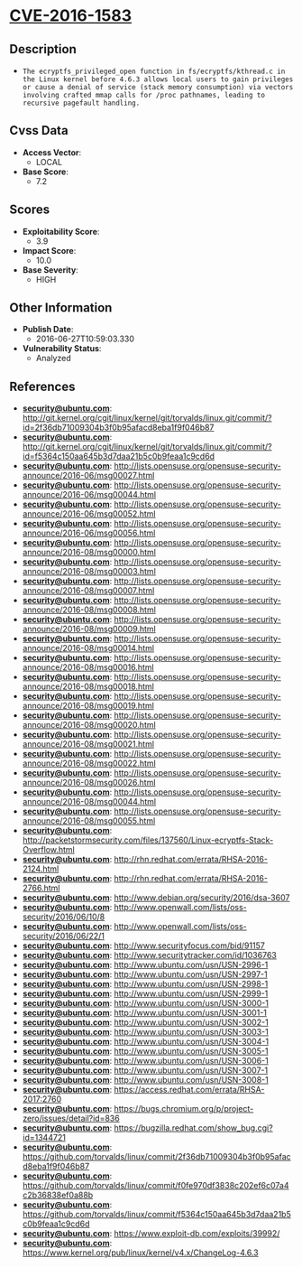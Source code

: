 
# [CVE-2016-1583](http://git.kernel.org/cgit/linux/kernel/git/torvalds/linux.git/commit/?id=2f36db71009304b3f0b95afacd8eba1f9f046b87)

## Description

- `The ecryptfs_privileged_open function in fs/ecryptfs/kthread.c in the Linux kernel before 4.6.3 allows local users to gain privileges or cause a denial of service (stack memory consumption) via vectors involving crafted mmap calls for /proc pathnames, leading to recursive pagefault handling.`

## Cvss Data

- **Access Vector**:
  - LOCAL
- **Base Score**:
  - 7.2

## Scores

- **Exploitability Score**:
  - 3.9
- **Impact Score**:
  - 10.0
- **Base Severity**:
  - HIGH

## Other Information

- **Publish Date**:
  - 2016-06-27T10:59:03.330
- **Vulnerability Status**:
  - Analyzed

## References

- **security@ubuntu.com**: http://git.kernel.org/cgit/linux/kernel/git/torvalds/linux.git/commit/?id=2f36db71009304b3f0b95afacd8eba1f9f046b87
- **security@ubuntu.com**: http://git.kernel.org/cgit/linux/kernel/git/torvalds/linux.git/commit/?id=f5364c150aa645b3d7daa21b5c0b9feaa1c9cd6d
- **security@ubuntu.com**: http://lists.opensuse.org/opensuse-security-announce/2016-06/msg00027.html
- **security@ubuntu.com**: http://lists.opensuse.org/opensuse-security-announce/2016-06/msg00044.html
- **security@ubuntu.com**: http://lists.opensuse.org/opensuse-security-announce/2016-06/msg00052.html
- **security@ubuntu.com**: http://lists.opensuse.org/opensuse-security-announce/2016-06/msg00056.html
- **security@ubuntu.com**: http://lists.opensuse.org/opensuse-security-announce/2016-08/msg00000.html
- **security@ubuntu.com**: http://lists.opensuse.org/opensuse-security-announce/2016-08/msg00003.html
- **security@ubuntu.com**: http://lists.opensuse.org/opensuse-security-announce/2016-08/msg00007.html
- **security@ubuntu.com**: http://lists.opensuse.org/opensuse-security-announce/2016-08/msg00008.html
- **security@ubuntu.com**: http://lists.opensuse.org/opensuse-security-announce/2016-08/msg00009.html
- **security@ubuntu.com**: http://lists.opensuse.org/opensuse-security-announce/2016-08/msg00014.html
- **security@ubuntu.com**: http://lists.opensuse.org/opensuse-security-announce/2016-08/msg00016.html
- **security@ubuntu.com**: http://lists.opensuse.org/opensuse-security-announce/2016-08/msg00018.html
- **security@ubuntu.com**: http://lists.opensuse.org/opensuse-security-announce/2016-08/msg00019.html
- **security@ubuntu.com**: http://lists.opensuse.org/opensuse-security-announce/2016-08/msg00020.html
- **security@ubuntu.com**: http://lists.opensuse.org/opensuse-security-announce/2016-08/msg00021.html
- **security@ubuntu.com**: http://lists.opensuse.org/opensuse-security-announce/2016-08/msg00022.html
- **security@ubuntu.com**: http://lists.opensuse.org/opensuse-security-announce/2016-08/msg00026.html
- **security@ubuntu.com**: http://lists.opensuse.org/opensuse-security-announce/2016-08/msg00044.html
- **security@ubuntu.com**: http://lists.opensuse.org/opensuse-security-announce/2016-08/msg00055.html
- **security@ubuntu.com**: http://packetstormsecurity.com/files/137560/Linux-ecryptfs-Stack-Overflow.html
- **security@ubuntu.com**: http://rhn.redhat.com/errata/RHSA-2016-2124.html
- **security@ubuntu.com**: http://rhn.redhat.com/errata/RHSA-2016-2766.html
- **security@ubuntu.com**: http://www.debian.org/security/2016/dsa-3607
- **security@ubuntu.com**: http://www.openwall.com/lists/oss-security/2016/06/10/8
- **security@ubuntu.com**: http://www.openwall.com/lists/oss-security/2016/06/22/1
- **security@ubuntu.com**: http://www.securityfocus.com/bid/91157
- **security@ubuntu.com**: http://www.securitytracker.com/id/1036763
- **security@ubuntu.com**: http://www.ubuntu.com/usn/USN-2996-1
- **security@ubuntu.com**: http://www.ubuntu.com/usn/USN-2997-1
- **security@ubuntu.com**: http://www.ubuntu.com/usn/USN-2998-1
- **security@ubuntu.com**: http://www.ubuntu.com/usn/USN-2999-1
- **security@ubuntu.com**: http://www.ubuntu.com/usn/USN-3000-1
- **security@ubuntu.com**: http://www.ubuntu.com/usn/USN-3001-1
- **security@ubuntu.com**: http://www.ubuntu.com/usn/USN-3002-1
- **security@ubuntu.com**: http://www.ubuntu.com/usn/USN-3003-1
- **security@ubuntu.com**: http://www.ubuntu.com/usn/USN-3004-1
- **security@ubuntu.com**: http://www.ubuntu.com/usn/USN-3005-1
- **security@ubuntu.com**: http://www.ubuntu.com/usn/USN-3006-1
- **security@ubuntu.com**: http://www.ubuntu.com/usn/USN-3007-1
- **security@ubuntu.com**: http://www.ubuntu.com/usn/USN-3008-1
- **security@ubuntu.com**: https://access.redhat.com/errata/RHSA-2017:2760
- **security@ubuntu.com**: https://bugs.chromium.org/p/project-zero/issues/detail?id=836
- **security@ubuntu.com**: https://bugzilla.redhat.com/show_bug.cgi?id=1344721
- **security@ubuntu.com**: https://github.com/torvalds/linux/commit/2f36db71009304b3f0b95afacd8eba1f9f046b87
- **security@ubuntu.com**: https://github.com/torvalds/linux/commit/f0fe970df3838c202ef6c07a4c2b36838ef0a88b
- **security@ubuntu.com**: https://github.com/torvalds/linux/commit/f5364c150aa645b3d7daa21b5c0b9feaa1c9cd6d
- **security@ubuntu.com**: https://www.exploit-db.com/exploits/39992/
- **security@ubuntu.com**: https://www.kernel.org/pub/linux/kernel/v4.x/ChangeLog-4.6.3
